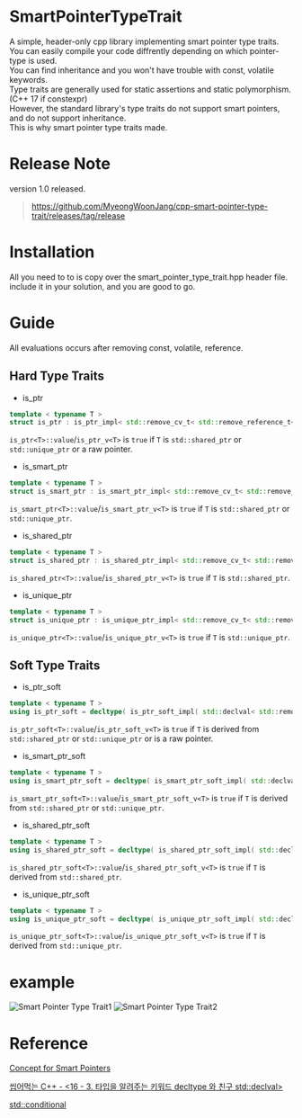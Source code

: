 # SmartPointerTypeTrait
A simple, header-only cpp library implementing smart pointer type traits.  
You can easily compile your code diffrently depending on which pointer-type is used.  
You can find inheritance and you won't have trouble with const, volatile keywords.  
Type traits are generally used for static assertions and static polymorphism. (C++ 17 if constexpr)  
However, the standard library's type traits do not support smart pointers, and do not support inheritance.  
This is why smart pointer type traits made.

# Release Note
version 1.0 released.
> https://github.com/MyeongWoonJang/cpp-smart-pointer-type-trait/releases/tag/release


# Installation
All you need to to is copy over the smart_pointer_type_trait.hpp header file.  
include it in your solution, and you are good to go.


# Guide
All evaluations occurs after removing const, volatile, reference.

## Hard Type Traits
* is_ptr<T>
```c++
template < typename T >
struct is_ptr : is_ptr_impl< std::remove_cv_t< std::remove_reference_t< T > > > {};
```
```is_ptr<T>::value```/```is_ptr_v<T>``` is ```true``` if ```T``` is ```std::shared_ptr``` or ```std::unique_ptr``` or a raw pointer.

* is_smart_ptr<T>
```c++
template < typename T >
struct is_smart_ptr : is_smart_ptr_impl< std::remove_cv_t< std::remove_reference_t< T > > > {};
```
```is_smart_ptr<T>::value```/```is_smart_ptr_v<T>``` is ```true``` if ```T``` is ```std::shared_ptr``` or ```std::unique_ptr```.


* is_shared_ptr<T>
```c++
template < typename T >
struct is_shared_ptr : is_shared_ptr_impl< std::remove_cv_t< std::remove_reference_t< T > > > {};
```
```is_shared_ptr<T>::value```/```is_shared_ptr_v<T>``` is ```true``` if ```T``` is ```std::shared_ptr```.

* is_unique_ptr<T>
```c++
template < typename T >
struct is_unique_ptr : is_unique_ptr_impl< std::remove_cv_t< std::remove_reference_t< T > > > {};
```
```is_unique_ptr<T>::value```/```is_unique_ptr_v<T>``` is ```true``` if ```T``` is ```std::unique_ptr```.


## Soft Type Traits
* is_ptr_soft<T>
```c++
template < typename T >
using is_ptr_soft = decltype( is_ptr_soft_impl( std::declval< std::remove_cv_t< std::remove_reference_t< T > >* >() ) );
```
```is_ptr_soft<T>::value```/```is_ptr_soft_v<T>``` is ```true``` if ```T``` is derived from ```std::shared_ptr``` or ```std::unique_ptr``` or is a raw pointer.
  
* is_smart_ptr_soft<T>
```c++
template < typename T >
using is_smart_ptr_soft = decltype( is_smart_ptr_soft_impl( std::declval< std::remove_cv_t< std::remove_reference_t< T > >* >() ) );
```
```is_smart_ptr_soft<T>::value```/```is_smart_ptr_soft_v<T>``` is ```true``` if ```T``` is derived from ```std::shared_ptr``` or ```std::unique_ptr```.

* is_shared_ptr_soft<T>
```c++
template < typename T >
using is_shared_ptr_soft = decltype( is_shared_ptr_soft_impl( std::declval< std::remove_cv_t< std::remove_reference_t< T > >* >() ) );
```
```is_shared_ptr_soft<T>::value```/```is_shared_ptr_soft_v<T>``` is ```true``` if ```T``` is derived from ```std::shared_ptr```.

* is_unique_ptr_soft<T>
```c++
template < typename T >
using is_unique_ptr_soft = decltype( is_unique_ptr_soft_impl( std::declval< std::remove_cv_t< std::remove_reference_t< T > >* >() ) );
```
```is_unique_ptr_soft<T>::value```/```is_unique_ptr_soft_v<T>``` is ```true``` if ```T``` is derived from ```std::unique_ptr```.

# example
![Smart Pointer Type Trait1](https://user-images.githubusercontent.com/73771162/146930931-ff47a89d-86ab-402c-a558-fccd9670edc3.PNG)
![Smart Pointer Type Trait2](https://user-images.githubusercontent.com/73771162/146931121-43c0be51-8a52-4f49-a87f-b00562bacd1f.PNG)

  
# Reference

[Concept for Smart Pointers](https://stackoverflow.com/questions/65752626/concept-for-smart-pointers)

[씹어먹는 C++ - <16 - 3. 타입을 알려주는 키워드 decltype 와 친구 std::declval>](https://modoocode.com/294)

[std::conditional](https://en.cppreference.com/w/cpp/types/conditional)
